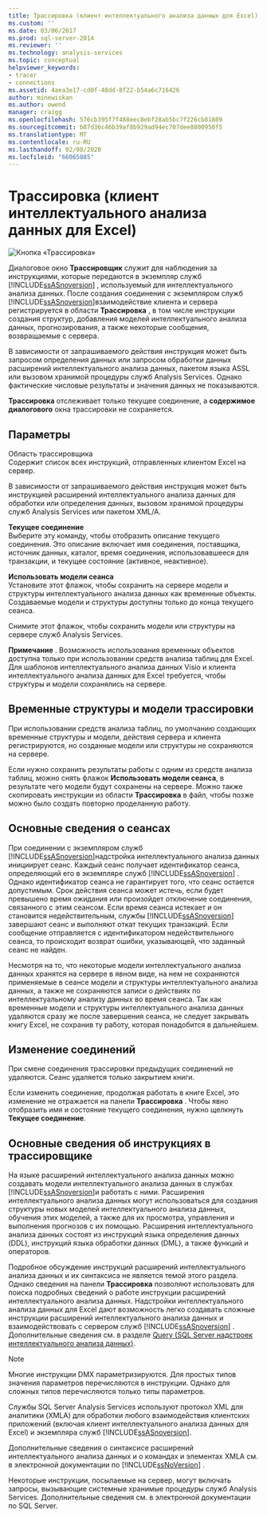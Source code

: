```yaml
---
title: Трассировка (клиент интеллектуального анализа данных для Excel) | Документация Майкрософт
ms.custom: ''
ms.date: 03/06/2017
ms.prod: sql-server-2014
ms.reviewer: ''
ms.technology: analysis-services
ms.topic: conceptual
helpviewer_keywords:
- tracer
- connections
ms.assetid: 4aea3e17-cd0f-48dd-8f22-b54a6c716426
author: minewiskan
ms.author: owend
manager: craigg
ms.openlocfilehash: 576cb395f7f488eec8ebf28ab5bc7f226cb81809
ms.sourcegitcommit: b87d36c46b39af8b929ad94ec707dee8800950f5
ms.translationtype: MT
ms.contentlocale: ru-RU
ms.lasthandoff: 02/08/2020
ms.locfileid: "66065885"
---
```

# <a name="trace-data-mining-client-for-excel"></a>Трассировка (клиент интеллектуального анализа данных для Excel)
  ![Кнопка «Трассировка»](media/misc-trace.gif "Кнопка «Трассировка»")  
  
 Диалоговое окно **Трассировщик** служит для наблюдения за инструкциями, которые передаются в экземпляр служб [!INCLUDE[ssASnoversion](../includes/ssasnoversion-md.md)] , используемый для интеллектуального анализа данных. После создания соединения с экземпляром служб [!INCLUDE[ssASnoversion](../includes/ssasnoversion-md.md)]взаимодействие клиента и сервера регистрируется в области **Трассировка** , в том числе инструкции создания структур, добавления моделей интеллектуального анализа данных, прогнозирования, а также некоторые сообщения, возвращаемые с сервера.  
  
 В зависимости от запрашиваемого действия инструкция может быть запросом определения данных или запросом обработки данных расширений интеллектуального анализа данных, пакетом языка ASSL или вызовом хранимой процедуры служб Analysis Services. Однако фактические числовые результаты и значения данных не показываются.  
  
 **Трассировка** отслеживает только текущее соединение, а **содержимое диалогового** окна трассировки не сохраняется.  
  
## <a name="options"></a>Параметры  
 Область трассировщика  
 Содержит список всех инструкций, отправленных клиентом Excel на сервер.  
  
 В зависимости от запрашиваемого действия инструкция может быть инструкцией расширений интеллектуального анализа данных для обработки или определения данных, вызовом хранимой процедуры служб Analysis Services или пакетом XML/A.  
  
 **Текущее соединение**  
 Выберите эту команду, чтобы отобразить описание текущего соединения. Это описание включает имя соединения, поставщика, источник данных, каталог, время соединения, использовавшееся для транзакции, и текущее состояние (активное, неактивное).  
  
 **Использовать модели сеанса**  
 Установите этот флажок, чтобы сохранить на сервере модели и структуры интеллектуального анализа данных как временные объекты. Создаваемые модели и структуры доступны только до конца текущего сеанса.  
  
 Снимите этот флажок, чтобы сохранить модели или структуры на сервере служб Analysis Services.  
  
 **Примечание** . Возможность использования временных объектов доступна только при использовании средств анализа таблиц для Excel. Для шаблонов интеллектуального анализа данных Visio и клиента интеллектуального анализа данных для Excel требуется, чтобы структуры и модели сохранялись на сервере.  
  
## <a name="tracing-temporary-structures-and-models"></a>Временные структуры и модели трассировки  
 При использовании средств анализа таблиц, по умолчанию создающих временные структуры и модели, действия сервера и клиента регистрируются, но созданные модели или структуры не сохраняются на сервере.  
  
 Если нужно сохранить результаты работы с одним из средств анализа таблиц, можно снять флажок **Использовать модели сеанса**, в результате чего модели будут сохранены на сервере. Можно также скопировать инструкции из области **Трассировка** в файл, чтобы позже можно было создать повторно проделанную работу.  
  
## <a name="understanding-sessions"></a>Основные сведения о сеансах  
 При соединении с экземпляром служб [!INCLUDE[ssASnoversion](../includes/ssasnoversion-md.md)]надстройка интеллектуального анализа данных инициирует сеанс. Каждый сеанс получает идентификатор сеанса, определяющий его в экземпляре служб [!INCLUDE[ssASnoversion](../includes/ssasnoversion-md.md)] . Однако идентификатор сеанса не гарантирует того, что сеанс остается допустимым. Срок действия сеанса может истечь, если будет превышено время ожидания или произойдет отключение соединения, связанного с этим сеансом. Если время сеанса истекает и он становится недействительным, службы [!INCLUDE[ssASnoversion](../includes/ssasnoversion-md.md)] завершают сеанс и выполняют откат текущих транзакций. Если сообщение отправляется с идентификатором недействительного сеанса, то происходит возврат ошибки, указывающей, что заданный сеанс не найден.  
  
 Несмотря на то, что некоторые модели интеллектуального анализа данных хранятся на сервере в явном виде, на нем не сохраняются применяемые в сеансе модели и структуры интеллектуального анализа данных, а также не сохраняются записи о действиях по интеллектуальному анализу данных во время сеанса. Так как временные модели и структуры интеллектуального анализа данных удаляются сразу же после завершения сеанса, не следует закрывать книгу Excel, не сохранив ту работу, которая понадобится в дальнейшем.  
  
## <a name="changing-connections"></a>Изменение соединений  
 При смене соединения трассировки предыдущих соединений не удаляются. Сеанс удаляется только закрытием книги.  
  
 Если изменить соединение, продолжая работать в книге Excel, это изменение не отражается на панели **Трассировка** . Чтобы явно отобразить имя и состояние текущего соединения, нужно щелкнуть **Текущее соединение**.  
  
## <a name="understanding-statements-in-the-tracer"></a>Основные сведения об инструкциях в трассировщике  
 На языке расширений интеллектуального анализа данных можно создавать модели интеллектуального анализа данных в службах [!INCLUDE[ssASnoversion](../includes/ssasnoversion-md.md)]и работать с ними. Расширения интеллектуального анализа данных могут использоваться для создания структуры новых моделей интеллектуального анализа данных, обучения этих моделей, а также для их просмотра, управления и выполнения прогнозов с их помощью. Расширения интеллектуального анализа данных состоят из инструкций языка определения данных (DDL), инструкций языка обработки данных (DML), а также функций и операторов.  
  
 Подробное обсуждение инструкций расширений интеллектуального анализа данных и их синтаксиса не является темой этого раздела. Однако сведения на панели **Трассировка** позволяют использовать для поиска подробных сведений о работе инструкции расширений интеллектуального анализа данных. Надстройки интеллектуального анализа данных для Excel дают возможность легко создавать сложные инструкции расширений интеллектуального анализа данных и взаимодействовать с сервером служб [!INCLUDE[ssASnoversion](../includes/ssasnoversion-md.md)] . Дополнительные сведения см. в разделе [Query &#40;SQL Server надстроек интеллектуального анализа данных&#41;](query-sql-server-data-mining-add-ins.md).  
  
> [!NOTE]  
>  Многие инструкции DMX параметризируются. Для простых типов значения параметров перечисляются в инструкции. Однако для сложных типов перечисляются только типы параметров.  
  
 Службы SQL Server Analysis Services используют протокол XML для аналитики (XMLA) для обработки любого взаимодействия клиентских приложений (включая клиент интеллектуального анализа данных для Excel) и экземпляра служб [!INCLUDE[ssASnoversion](../includes/ssasnoversion-md.md)].  
  
 Дополнительные сведения о синтаксисе расширений интеллектуального анализа данных и о командах и элементах XMLA см. в электронной документации по [!INCLUDE[ssNoVersion](../includes/ssnoversion-md.md)] .  
  
 Некоторые инструкции, посылаемые на сервер, могут включать запросы, вызывающие системные хранимые процедуры служб Analysis Services. Дополнительные сведения см. в электронной документации по SQL Server.  
  
  
